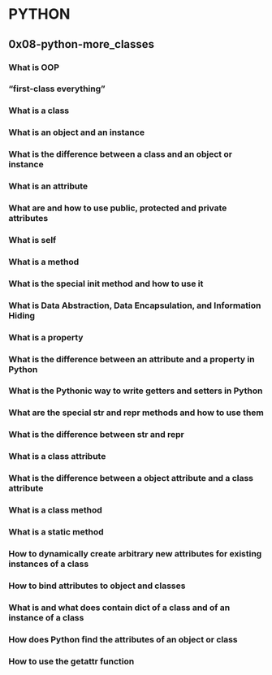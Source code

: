 # PYTHON
## 0x08-python-more_classes
### What is OOP
### “first-class everything”
### What is a class
### What is an object and an instance
### What is the difference between a class and an object or instance
### What is an attribute
### What are and how to use public, protected and private attributes
### What is self
### What is a method
### What is the special __init__ method and how to use it
### What is Data Abstraction, Data Encapsulation, and Information Hiding
### What is a property
### What is the difference between an attribute and a property in Python
### What is the Pythonic way to write getters and setters in Python
### What are the special __str__ and __repr__ methods and how to use them
### What is the difference between __str__ and __repr__
### What is a class attribute
### What is the difference between a object attribute and a class attribute
### What is a class method
### What is a static method
### How to dynamically create arbitrary new attributes for existing instances of a class
### How to bind attributes to object and classes
### What is and what does contain __dict__ of a class and of an instance of a class
### How does Python find the attributes of an object or class
### How to use the getattr function